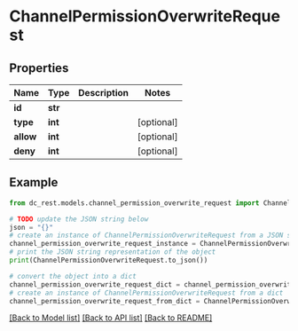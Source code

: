 # ChannelPermissionOverwriteRequest


## Properties

Name | Type | Description | Notes
------------ | ------------- | ------------- | -------------
**id** | **str** |  | 
**type** | **int** |  | [optional] 
**allow** | **int** |  | [optional] 
**deny** | **int** |  | [optional] 

## Example

```python
from dc_rest.models.channel_permission_overwrite_request import ChannelPermissionOverwriteRequest

# TODO update the JSON string below
json = "{}"
# create an instance of ChannelPermissionOverwriteRequest from a JSON string
channel_permission_overwrite_request_instance = ChannelPermissionOverwriteRequest.from_json(json)
# print the JSON string representation of the object
print(ChannelPermissionOverwriteRequest.to_json())

# convert the object into a dict
channel_permission_overwrite_request_dict = channel_permission_overwrite_request_instance.to_dict()
# create an instance of ChannelPermissionOverwriteRequest from a dict
channel_permission_overwrite_request_from_dict = ChannelPermissionOverwriteRequest.from_dict(channel_permission_overwrite_request_dict)
```
[[Back to Model list]](../README.md#documentation-for-models) [[Back to API list]](../README.md#documentation-for-api-endpoints) [[Back to README]](../README.md)


